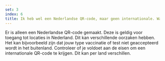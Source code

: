 ```yaml
---
set: 3
index: 6
title: Ik heb wel een Nederlandse QR-code, maar geen internationale. Wat nu?
---
```

Er is alleen een Nederlandse QR-code gemaakt. Deze is geldig voor toegang tot locaties in Nederland. Dit kan verschillende oorzaken hebben. Het kan bijvoorbeeld zijn dat jouw type vaccinatie of test niet geaccepteerd wordt in het buitenland. Controleer of je voldoet aan de eisen om een internationale QR-code te krijgen. Dit kan per land verschillen.

<!-- <a href="/wegwijzer" rel="noopener noreferrer" target="_blank">Kijk hier voor meer informatie en antwoorden.</a>. -->

